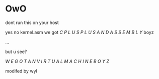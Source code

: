 # OwO
dont run this on your host

yes no kernel.asm we got *C P L U S P L U S  A N D  A S S E M B L Y* boyz 

...

but u see?

*W E G O T A N V I R T U A L M A C H I N E B O Y Z*

modifed by wyl
